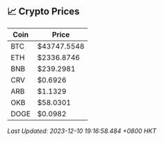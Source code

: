 ## 📈 Crypto Prices

| Coin | Price |
| ---- | ----- |
| BTC | $43747.5548 |
| ETH | $2336.8746 |
| BNB | $239.2981 |
| CRV | $0.6926 |
| ARB | $1.1329 |
| OKB | $58.0301 |
| DOGE | $0.0982 |

_Last Updated: 2023-12-10 19:16:58.484 +0800 HKT_